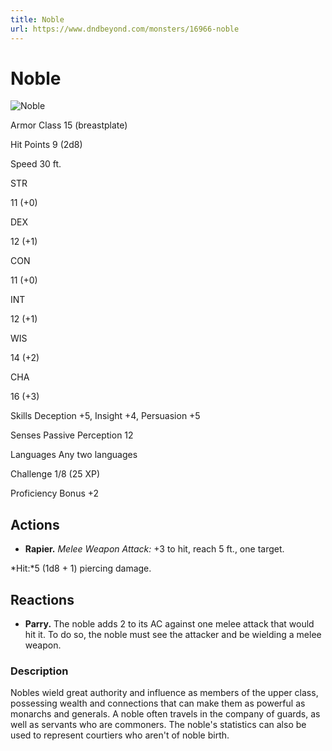 ```yaml
---
title: Noble
url: https://www.dndbeyond.com/monsters/16966-noble
---
```


# Noble

![Noble](noble.png)

Armor Class
15
(breastplate)

Hit Points
9
(2d8)

Speed
30 ft.

STR

11
(+0)

DEX

12
(+1)

CON

11
(+0)

INT

12
(+1)

WIS

14
(+2)

CHA

16
(+3)

Skills
Deception +5, Insight +4, Persuasion +5

Senses
Passive Perception 12

Languages
Any two languages

Challenge
1/8 (25 XP)

Proficiency Bonus
+2

## Actions

* **Rapier.** *Melee Weapon Attack:* +3 to hit, reach 5 ft., one target.

*Hit:*5 (1d8 + 1) piercing damage.

## Reactions

* **Parry.** The noble adds 2 to its AC against one melee attack that would hit it. To do so, the noble must see the attacker and be wielding a melee weapon.

### Description

Nobles wield great authority and influence as members of the upper class, possessing wealth and connections that can make them as powerful as monarchs and generals. A noble often travels in the company of guards, as well as servants who are commoners. The noble's statistics can also be used to represent courtiers who aren't of noble birth.